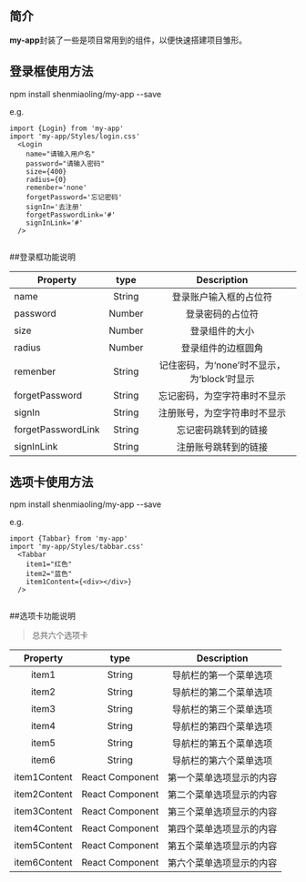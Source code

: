 
## 简介

<strong>my-app</strong>封装了一些是项目常用到的组件，以便快速搭建项目雏形。

## 登录框使用方法

npm install shenmiaoling/my-app --save

e.g.

```
import {Login} from 'my-app'
import 'my-app/Styles/login.css'
  <Login
    name="请输入用户名"
    password="请输入密码"
    size={400}
    radius={0}
    remenber='none'
    forgetPassword='忘记密码'
    signIn='去注册'
    forgetPasswordLink='#'
    signInLink='#'
  />
	

```
##登录框功能说明


| Property   |     type      |  Description |
|----------|:-------------:|:------:|
| name |  String | 登录账户输入框的占位符 |
| password |    Number   |   登录密码的占位符 |
| size | Number |    登录组件的大小 |
| radius |  Number | 登录组件的边框圆角 |
| remenber |    String   |   记住密码，为‘none’时不显示，为‘block’时显示 |
| forgetPassword | String |   忘记密码，为空字符串时不显示 |
| signIn |  String | 注册账号，为空字符串时不显示 |
| forgetPasswordLink |    String   |   忘记密码跳转到的链接 |
| signInLink | String |    注册账号跳转到的链接 |
## 选项卡使用方法

npm install shenmiaoling/my-app --save

e.g.

```
import {Tabbar} from 'my-app'
import 'my-app/Styles/tabbar.css'
  <Tabbar
    item1="红色"
    item2="蓝色"
    item1Content={<div></div>}
  />
	

```
##选项卡功能说明

>总共六个选项卡


| Property   |     type      |  Description |
|:----------:|:-------------:|:------:|
| item1 |  String | 导航栏的第一个菜单选项 |
| item2 |  String | 导航栏的第二个菜单选项  |
| item3 |  String | 导航栏的第三个菜单选项  |
| item4 |  String | 导航栏的第四个菜单选项  |
| item5 |  String | 导航栏的第五个菜单选项 |
| item6 |  String | 导航栏的第六个菜单选项  |
| item1Content |  React Component | 第一个菜单选项显示的内容 |
| item2Content |  React Component | 第二个菜单选项显示的内容 |
| item3Content |  React Component | 第三个菜单选项显示的内容 |
| item4Content |  React Component | 第四个菜单选项显示的内容 |
| item5Content |  React Component | 第五个菜单选项显示的内容 |
| item6Content |  React Component | 第六个菜单选项显示的内容 |
